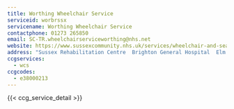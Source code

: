 ```yaml
---
title: Worthing Wheelchair Service
serviceid: worbrssx
servicename: Worthing Wheelchair Service
contactphone: 01273 265850
email: SC-TR.wheelchairserviceworthing@nhs.net
website: https://www.sussexcommunity.nhs.uk/services/wheelchair-and-seating-service/109071
address: "Sussex Rehabilitation Centre  Brighton General Hospital  Elm Grove  Brighton  East Sussex  BN2 3EX"
ccgservices:
  - wcs
ccgcodes:
  - e38000213
---
```


{{< ccg_service_detail >}}
